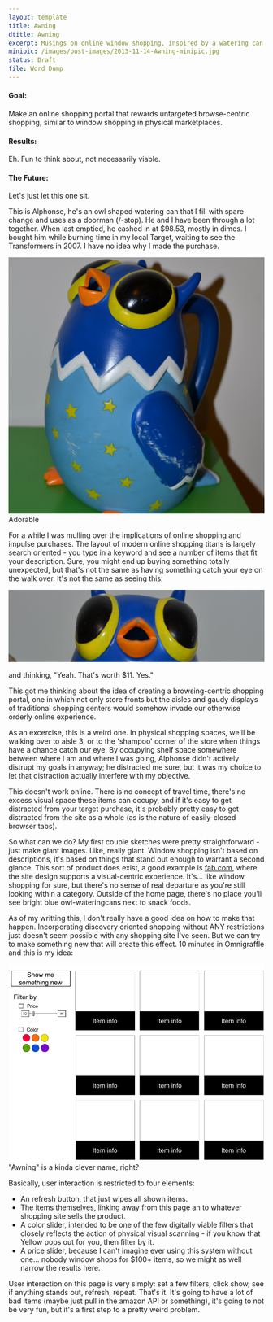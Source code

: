 ```yaml
---
layout: template
title: Awning
dtitle: Awning
excerpt: Musings on online window shopping, inspired by a watering can, followed by the vaguest of product ideas.
minipic: /images/post-images/2013-11-14-Awning-minipic.jpg
status: Draft
file: Word Dump
---
```


<h4 class="green">Goal:</h4>
Make an online shopping portal that rewards untargeted browse-centric shopping, similar to window shopping in physical marketplaces.

<h4 class="purple">Results:</h4>
Eh. Fun to think about, not necessarily viable.

<h4 class="orange">The Future:</h4>
Let's just let this one sit.

<div class="divider">
</div>

This is Alphonse, he's an owl shaped watering can that I fill with spare change and uses as a doorman (/-stop). He and I have been through a lot together. When last emptied, he cashed in at $98.53, mostly in dimes. I bought him while burning time in my local Target, waiting to see the Transformers in 2007. I have no idea why I made the purchase.

<div class="image primary center">
    <img src="/images/post-images/2013-11-14-Awning-Alphonse.jpg"/>
    <div class="caption ext center">
        Adorable
    </div>
</div>

<p>
For a while I was mulling over the implications of online shopping and impulse purchases. The layout of modern online shopping titans is largely search oriented - you type in a keyword and see a number of items that fit your description. Sure, you might end up buying something totally unexpected, but that's not the same as having something catch your eye on the walk over. It's not the same as seeing this:
</p>

<div class="image center">
    <img src="/images/post-images/2013-11-14-Awning-The-Eyes.jpg"/>
</div>
<p>
and thinking, "Yeah. That's worth $11. Yes."
</p>

<p>
    This got me thinking about the idea of creating a browsing-centric shopping portal, one in which not only store fronts but the aisles and gaudy displays of traditional shopping centers would somehow invade our otherwise orderly online experience.
</p>
<p>
    As an excercise, this is a weird one. In physical shopping spaces, we'll be walking over to aisle 3, or to the 'shampoo' corner of the store when things have a chance catch our eye. By occupying shelf space somewhere between where I am and where I was going, Alphonse didn't actively distrupt my goals in anyway; he distracted me sure, but it was my choice to let that distraction actually interfere with my objective.
</p>
<p>
    This doesn't work online. There is no concept of travel time, there's no excess visual space these items can occupy, and if it's easy to get distracted from your target purchase, it's probably pretty easy to get distracted from the site as a whole (as is the nature of easily-closed browser tabs).
</p>
<p>
    So what can we do? My first couple sketches were pretty straightforward - just make giant images. Like, really giant. Window shopping isn't based on descriptions, it's based on things that stand out enough to warrant a second glance. This sort of product does exist, a good example is <a href="www.fab.com">fab.com</a>, where the site design supports a visual-centric experience. It's... like window shopping for sure, but there's no sense of real departure as you're still looking within a category. Outside of the home page, there's no place you'll see bright blue owl-wateringcans next to snack foods.
</p>
<p>
    As of my writting this, I don't really have a good idea on how to make that happen. Incorporating discovery oriented shopping without ANY restrictions just doesn't seem possible with any shopping site I've seen. But we can try to make something new that will create this effect. 10 minutes in Omnigraffle and this is my idea:
</p>

<div class="image center">
    <img src="/images/post-images/2013-11-14-Awning-uimock.jpg"/>
    <div class="caption ext center">
        "Awning" is a kinda clever name, right?
    </div>
</div>

<p>
    Basically, user interaction is restricted to four elements:
    <ul>
        <li> An refresh button, that just wipes all shown items. </li>
        <li> The items themselves, linking away from this page an to whatever shopping site sells the product. </li>
        <li> A color slider, intended to be one of the few digitally viable filters that closely reflects the action of physical visual scanning - if you know that Yellow pops out for you, then filter by it. </li>
        <li> A price slider, because I can't imagine ever using this system without one... nobody window shops for $100+ items, so we might as well narrow the results here. </li>
    </ul>
    User interaction on this page is very simply: set a few filters, click show, see if anything stands out, refresh, repeat. That's it. It's going to have a lot of bad items (maybe just pull in the amazon API or something), it's going to not be very fun, but it's a first step to a pretty weird problem.
</p>
